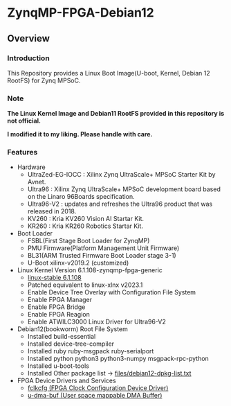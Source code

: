 ZynqMP-FPGA-Debian12
====================================================================================

Overview
------------------------------------------------------------------------------------

### Introduction

This Repository provides a Linux Boot Image(U-boot, Kernel, Debian 12 RootFS) for Zynq MPSoC.

### Note

**The Linux Kernel Image and Debian11 RootFS provided in this repository is not official.**

**I modified it to my liking. Please handle with care.**


### Features

* Hardware
  + UltraZed-EG-IOCC : Xilinx Zynq UltraScale+ MPSoC Starter Kit by Avnet.
  + Ultra96    : Xilinx Zynq UltraScale+ MPSoC development board based on the Linaro 96Boards specification. 
  + Ultra96-V2 : updates and refreshes the Ultra96 product that was released in 2018.
  + KV260      : Kria KV260 Vision AI Startar Kit.
  + KR260      : Kria KR260 Robotics  Startar Kit.
* Boot Loader
  + FSBL(First Stage Boot Loader for ZynqMP)
  + PMU Firmware(Platform Management Unit Firmware)
  + BL31(ARM Trusted Firmware Boot Loader stage 3-1)
  + U-Boot xilinx-v2019.2 (customized)
* Linux Kernel Version 6.1.108-zynqmp-fpga-generic
  + [linux-stable 6.1.108](https://git.kernel.org/pub/scm/linux/kernel/git/stable/linux.git//tag/?h=v6.1.108)
  + Patched equivalent to linux-xlnx v2023.1
  + Enable Device Tree Overlay with Configuration File System
  + Enable FPGA Manager
  + Enable FPGA Bridge
  + Enable FPGA Reagion
  + Enable ATWILC3000 Linux Driver for Ultra96-V2
* Debian12(bookworm) Root File System
  + Installed build-essential
  + Installed device-tree-compiler
  + Installed ruby ruby-msgpack ruby-serialport
  + Installed python python3 python3-numpy msgpack-rpc-python
  + Installed u-boot-tools
  + Installed Other package list -> [files/debian12-dpkg-list.txt](files/debian12-dpkg-list.txt)
* FPGA Device Drivers and Services
  + [fclkcfg    (FPGA Clock Configuration Device Driver)](https://github.com/ikwzm/fclkcfg)
  + [u-dma-buf  (User space mappable DMA Buffer)](https://github.com/ikwzm/udmabuf)

